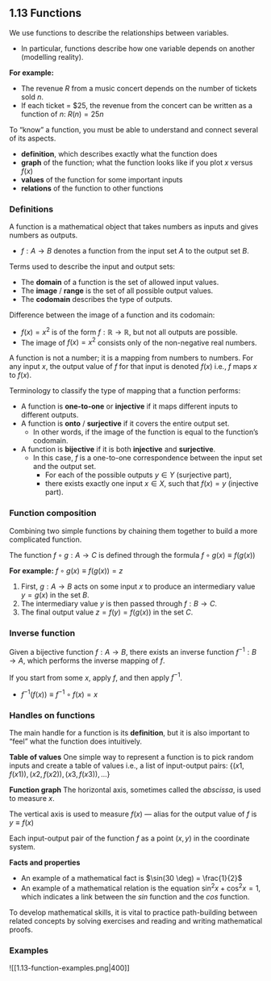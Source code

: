 ## 1.13 Functions
We use functions to describe the relationships between variables. 
- In particular, functions describe how one variable depends on another (modelling reality).

**For example:**
- The revenue $R$ from a music concert depends on the number of tickets sold $n$.
- If each ticket = \$25, the revenue from the concert can be written as a function of $n$: $R(n) = 25n$

To “know” a function, you must be able to understand and connect several of its aspects.
- **definition**, which describes exactly what the function does
- **graph** of the function; what the function looks like if you plot $x$ versus $f(x)$
- **values** of the function for some important inputs
- **relations** of the function to other functions
### Definitions
A function is a mathematical object that takes numbers as inputs and gives numbers as outputs.
- $f : A \to B$ denotes a function from the input set $A$ to the output set $B$.

Terms used to describe the input and output sets:
- The **domain** of a function is the set of allowed input values.
- The **image** / **range** is the set of all possible output values.
- The **codomain** describes the type of outputs.

Difference between the image of a function and its codomain:
- $f(x)=x^2$ is of the form $f: \mathbb{R} \to \mathbb{R}$, but not all outputs are possible.
- The image of $f(x)=x^2$ consists only of the non-negative real numbers.

A function is not a number; it is a mapping from numbers to numbers. 
For any input $x$, the output value of $f$ for that input is denoted $f(x)$ i.e., $f$ maps $x$ to $f(x)$.

Terminology to classify the type of mapping that a function performs:
- A function is **one-to-one** or **injective** if it maps different inputs to different outputs.
- A function is **onto** / **surjective** if it covers the entire output set.
	- In other words, if the image of the function is equal to the function’s codomain.
- A function is **bijective** if it is both **injective** and **surjective**. 
	- In this case, $f$ is a one-to-one correspondence between the input set and the output set.
		- For each of the possible outputs $y ∈ Y$ (surjective part), 
		- there exists exactly one input $x ∈ X$, such that $f(x) = y$ (injective part).
### Function composition
Combining two simple functions by chaining them together to build a more complicated function.

The function $f \circ g: A → C$ is defined through the formula $f \circ g (x) ≡ f(g(x))$

**For example:** $f \circ g (x) \equiv f(g(x)) = z$
1. First, $g: A \to B$ acts on some input $x$ to produce an intermediary value $y = g(x)$ in the set $B$.
2. The intermediary value $y$ is then passed through $f: B \to C$.
3. The final output value $z = f(y) = f(g(x))$ in the set $C$.
### Inverse function
Given a bijective function $f: A \to B$, there exists an inverse function $f^{−1}: B \to A$, which performs the inverse mapping of $f$.

If you start from some $x$, apply $f$, and then apply $f^{−1}$.
- $f^{−1}(f(x)) \equiv f^{−1} \circ f(x) = x$

### Handles on functions
The main handle for a function is its **definition**, but it is also important to “feel” what the function does intuitively.

**Table of values**
One simple way to represent a function is to pick random inputs and create a table of values i.e., a list of input-output pairs: $\{(x1, f(x1)), (x2, f(x2)), (x3, f(x3)), . . .\}$

**Function graph**
The horizontal axis, sometimes called the *abscissa*, is used to measure $x$.

The vertical axis is used to measure $f(x)$ — alias for the output value of $f$ is $y ≡ f(x)$

Each input-output pair of the function $f$ as a point $(x, y)$ in the coordinate system.

**Facts and properties**
- An example of a mathematical fact is $\sin(30 \deg) = \frac{1}{2}$
- An example of a mathematical relation is the equation $\sin^2x + \cos^2x = 1$, which indicates a link between the $sin$ function and the $cos$ function.

To develop mathematical skills, it is vital to practice path-building between related concepts by solving exercises and reading and writing mathematical proofs.

### Examples
![[1.13-function-examples.png|400]]